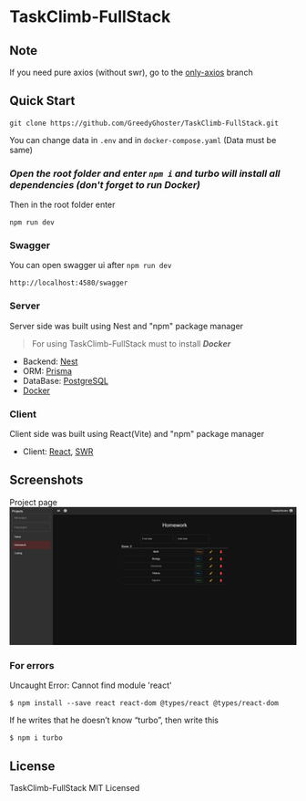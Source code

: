 # TaskClimb-FullStack

## Note

If you need pure axios (without swr), go to the [only-axios](https://github.com/GreedyGhoster/TaskClimb-FullStack/tree/only-axios) branch

## Quick Start

```shell
git clone https://github.com/GreedyGhoster/TaskClimb-FullStack.git
```

You can change data in `.env` and in `docker-compose.yaml` (Data must be same)

### _Open the root folder and enter `npm i` and turbo will install all dependencies (don't forget to run Docker)_

Then in the root folder enter

```shell
npm run dev
```

### Swagger

You can open swagger ui after `npm run dev`

```
http://localhost:4580/swagger
```

### Server

Server side was built using Nest and "npm" package manager

> For using TaskClimb-FullStack must to install **_Docker_**

- Backend: [Nest](https://nestjs.com/)
- ORM: [Prisma](https://www.prisma.io/)
- DataBase: [PostgreSQL](https://www.postgresql.org/)
- [Docker](https://www.docker.com/)

### Client

Client side was built using React(Vite) and "npm" package manager

- Client: [React](https://ru.legacy.reactjs.org/), [SWR](https://swr.vercel.app/)

## Screenshots

Project page
![](./screenshots/ProjectPage.png)

### For errors

Uncaught Error: Cannot find module 'react'

```shell
$ npm install --save react react-dom @types/react @types/react-dom
```

If he writes that he doesn’t know “turbo”, then write this

```shell
$ npm i turbo
```

## License

TaskClimb-FullStack MIT Licensed
